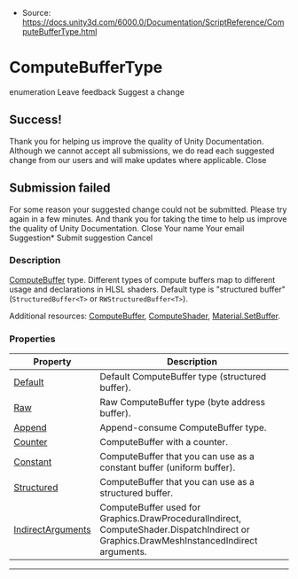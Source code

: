 * Source: https://docs.unity3d.com/6000.0/Documentation/ScriptReference/ComputeBufferType.html

# ComputeBufferType
enumeration
Leave feedback
Suggest a change
## Success!
Thank you for helping us improve the quality of Unity Documentation. Although we cannot accept all submissions, we do read each suggested change from our users and will make updates where applicable.
Close
## Submission failed
For some reason your suggested change could not be submitted. Please <a>try again</a> in a few minutes. And thank you for taking the time to help us improve the quality of Unity Documentation.
Close
Your name Your email Suggestion* Submit suggestion
Cancel
### Description
[ComputeBuffer](https://docs.unity3d.com/6000.0/Documentation/ScriptReference/ComputeBuffer.html) type.
Different types of compute buffers map to different usage and declarations in HLSL shaders. Default type is "structured buffer" (`StructuredBuffer<T>` or `RWStructuredBuffer<T>`).  
  
Additional resources: [ComputeBuffer](https://docs.unity3d.com/6000.0/Documentation/ScriptReference/ComputeBuffer.html), [ComputeShader](https://docs.unity3d.com/6000.0/Documentation/ScriptReference/ComputeShader.html), [Material.SetBuffer](https://docs.unity3d.com/6000.0/Documentation/ScriptReference/Material.SetBuffer.html).
### Properties
Property | Description  
---|---  
[Default](https://docs.unity3d.com/6000.0/Documentation/ScriptReference/ComputeBufferType.Default.html) | Default ComputeBuffer type (structured buffer).  
[Raw](https://docs.unity3d.com/6000.0/Documentation/ScriptReference/ComputeBufferType.Raw.html) | Raw ComputeBuffer type (byte address buffer).  
[Append](https://docs.unity3d.com/6000.0/Documentation/ScriptReference/ComputeBufferType.Append.html) | Append-consume ComputeBuffer type.  
[Counter](https://docs.unity3d.com/6000.0/Documentation/ScriptReference/ComputeBufferType.Counter.html) |  ComputeBuffer with a counter.  
[Constant](https://docs.unity3d.com/6000.0/Documentation/ScriptReference/ComputeBufferType.Constant.html) |  ComputeBuffer that you can use as a constant buffer (uniform buffer).  
[Structured](https://docs.unity3d.com/6000.0/Documentation/ScriptReference/ComputeBufferType.Structured.html) |  ComputeBuffer that you can use as a structured buffer.  
[IndirectArguments](https://docs.unity3d.com/6000.0/Documentation/ScriptReference/ComputeBufferType.IndirectArguments.html) |  ComputeBuffer used for Graphics.DrawProceduralIndirect, ComputeShader.DispatchIndirect or Graphics.DrawMeshInstancedIndirect arguments.  
* * *
